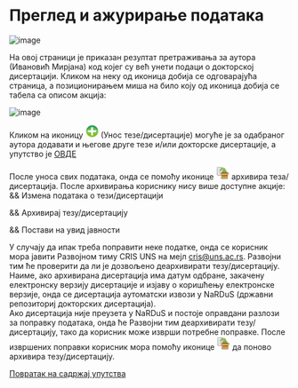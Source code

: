 # Преглед и ажурирање података
 
 ![image](https://user-images.githubusercontent.com/29538544/178452605-cf503cbc-b437-4a96-97d3-f6b8c704edf8.png)

На овој страници је приказан резултат претраживања за аутора (Ивановић Мирјана) код којег су већ унети подаци о докторској дисертацији. Кликом на неку од иконица добија се одговарајућа страница, а позиционирањем миша на било коју од иконица добија се табела са описом акција:  

![image](https://user-images.githubusercontent.com/29538544/178452866-96ce2cdb-92ea-4f21-a9d5-509d8d679744.png)
   
Кликом на иконицу ![image](../../../images/create24.png) (Унос тезе/дисертације) могуће је за одабраног аутора додавати и његове друге тезе и/или докторске дисертације, а упутство је [ОВДЕ](../../unosPodataka.md) 

После уноса свих података, онда се помоћу иконице ![image](../../../images/archive.png) архивира теза/дисертација. После архивирања кориснику нису више доступне акције: 
&& Измена података о тези/дисертацији

&& Архивирај тезу/дисертацију

&& Постави на увид јавности

У случају да ипак треба поправити неке податке, онда се корисник мора јавити Развојном тиму CRIS UNS на мејл cris@uns.ac.rs. Развојни тим ће проверити да ли је дозвољено деархивирати тезу/дисертацију. Наиме, ако архивирана дисертација има датум одбране, закачену електронску верзију дисертације и изјаву о коришћењу електронске верзије, онда се дисертација аутоматски извози у  NaRDuS (државни репозиториј докторских дисертација).   
Ако дисертација није преузета у NaRDuS и постоје оправдани разлози за поправку података, онда ће Развојни тим деархивирати тезу/дисертацију, тако да корисник може изврши потребне поправке. После извршених поправки корисник мора помоћу иконице ![image](../../../images/archive.png) да поново архивира тезу/дисертацију.  


[Повратак на садржај упутства](../../../uputstvoDigitalnaDisertacija.md#садржај)

